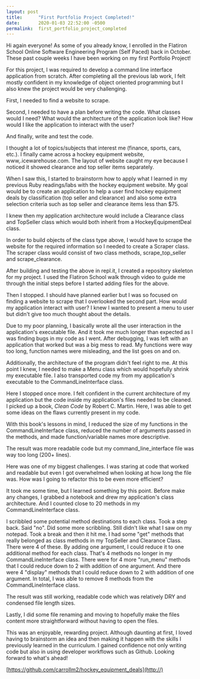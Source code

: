 ```yaml
---
layout: post
title:      "First Portfolio Project Completed!"
date:       2020-01-03 22:52:00 -0500
permalink:  first_portfolio_project_completed
---
```



Hi again everyone! As some of you already know, I enrolled in the Flatiron School Online Software Engineering Program (Self Paced) back in October. These past couple weeks I have been working on my first Portfolio Project!

For this project, I was required to develop a command line interface application from scratch. After completing all the previous lab work, I felt mostly confident in my knowledge of object oriented programming but I also knew the project
would be very challenging. 

First, I needed to find a website to scrape. 

Second, I needed to have a plan before writing the code.  What classes would I need? What would the architecture of the application look like?  How would I like the application to interact with the user?

And finally, write and test the code.

I thought a lot of topics/subjects that interest me (finance, sports, cars, etc.). I finally came across a hockey equipment website, www,.icewarehouse.com. The layout of website caught my eye because I noticed it showed clearance and top seller items separately.

When I saw this, I started to brainstorm how to apply what I learned in my previous Ruby readings/labs with the hockey equipment website. My goal would be to create an application to help a user find hockey equipment deals by classification (top seller and clearance) and also some extra selection criteria such as top seller and clearance items less than $75.

I knew then my application architecture would include a Clearance class and TopSeller class which would both inherit from a HockeyEquipmentDeal class.

In order to build objects of the class type above, I would have to scrape the website for the required information so I needed to create a Scraper class. The scraper class  would consist of two class methods,  scrape_top_seller and scrape_clearance.

After building and testing the above in repl.it, I created a repository skeleton for my project. I used the Flatiron School walk through video to guide me through the initial steps before I started adding files for the above.

Then I stopped. I should have planned earlier but I was so focused on finding a website to scrape that I overlooked the second part. How would my application interact with user? I knew I wanted to present a menu to user but didn't give too much thought about the details.

Due to my poor planning, I basically wrote all the user interaction in the application's executable file. And it took me much longer than expected as I was finding bugs in my code as I went. After debugging, I was left with an application that worked but was a big mess to read. My functions were way too long, function names were misleading, and the list goes on and on. 

Additionally, the architecture of the program didn't feel right to me. At this point I knew, I needed to make a Menu class which would hopefully shrink my executable file. I also transported code my from my application's executable to the CommandLineInterface class. 

Here I stopped once more. I felt confident in the current architecture of my application but the code inside my application's files needed to be cleaned. I picked up a book, *Clean Code* by Robert C. Martin. Here, I was able to get some ideas on the flaws currently present in my code.

With this book's lessons in mind, I reduced the size of my functions in the CommandLineInterface class, reduced the number of arguments passed in the methods, and made function/variable names more descriptive.

The result was more readable code but my command_line_interface file was way too long (200+ lines). 

Here was one of my biggest challenges. I was staring at code that worked and readable but even I got overwhelmed when looking at how long the file was. How was I going to refactor this to be even more efficient?

It took me some time, but I learned something by this point. Before make any changes, I grabbed a notebook and drew my application's class architecture. And I counted close to 20 methods in my CommandLineInterface class.

I scribbled some potential method destinations to each class. Took a step back. Said "no". Did some more scribbling. Still didn't like what I saw on my notepad. Took a break and then it hit me. I had some "get" methods that really belonged as class methods in my TopSeller and Clearance Class. There were 4 of these. By adding one argument, I could reduce it to one additional method for each class. That's 4 methods no longer in my CommandLineInterface class. There were for 4 more "run_menu" methods that I could reduce down to 2 with addition of one argument. And there were 4 "display" methods that I could reduce down to 2 with addition of one argument. In total, I was able to remove 8 methods from the CommandLineInterface class.

The result was still working, readable code which was relatively DRY and condensed file length sizes.

Lastly, I did some file renaming and moving  to hopefully make the files content more straightforward without having to open the files.

This was an enjoyable, rewarding project. Although daunting at first, I loved having to brainstorm an idea and then making it happen with the skills I previously learned in the curriculum. I gained confidence not only writing code but also in using developer workflows such as Github. Looking forward to what's ahead! 

[https://github.com/carrollm2/hockey_equipment_deals](http://)
